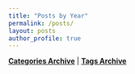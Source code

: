 ```yaml
---
title: "Posts by Year"
permalink: /posts/
layout: posts
author_profile: true
---
```


[**Categories Archive**](https://chriskhanhtran.github.io/categories/) | [**Tags Archive**](https://chriskhanhtran.github.io/tags/)
